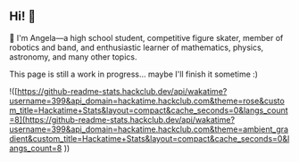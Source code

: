 ## Hi! 👋

💐 I'm Angela—a high school student, competitive figure skater, member of robotics and band, and enthusiastic learner of mathematics, physics, astronomy, and many other topics.

This page is still a work in progress... maybe I'll finish it sometime :)

!([https://github-readme-stats.hackclub.dev/api/wakatime?username=399&api_domain=hackatime.hackclub.com&theme=rose&custom_title=Hackatime+Stats&layout=compact&cache_seconds=0&langs_count=8](https://github-readme-stats.hackclub.dev/api/wakatime?username=399&api_domain=hackatime.hackclub.com&theme=ambient_gradient&custom_title=Hackatime+Stats&layout=compact&cache_seconds=0&langs_count=8
))
